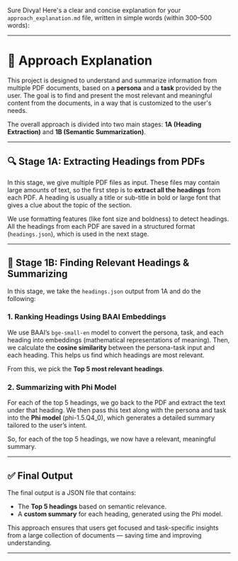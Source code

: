 Sure Divya! Here's a clear and concise explanation for your `approach_explanation.md` file, written in simple words (within 300–500 words):

---

# 🧠 Approach Explanation

This project is designed to understand and summarize information from multiple PDF documents, based on a **persona** and a **task** provided by the user. The goal is to find and present the most relevant and meaningful content from the documents, in a way that is customized to the user's needs.

The overall approach is divided into two main stages: **1A (Heading Extraction)** and **1B (Semantic Summarization)**.

---

## 🔍 Stage 1A: Extracting Headings from PDFs

In this stage, we give multiple PDF files as input. These files may contain large amounts of text, so the first step is to **extract all the headings** from each PDF. A heading is usually a title or sub-title in bold or large font that gives a clue about the topic of the section.

We use formatting features (like font size and boldness) to detect headings. All the headings from each PDF are saved in a structured format (`headings.json`), which is used in the next stage.

---

## 🧠 Stage 1B: Finding Relevant Headings & Summarizing

In this stage, we take the `headings.json` output from 1A and do the following:

### 1. **Ranking Headings Using BAAI Embeddings**

We use BAAI’s `bge-small-en` model to convert the persona, task, and each heading into embeddings (mathematical representations of meaning). Then, we calculate the **cosine similarity** between the persona-task input and each heading. This helps us find which headings are most relevant.

From this, we pick the **Top 5 most relevant headings**.

### 2. **Summarizing with Phi Model**

For each of the top 5 headings, we go back to the PDF and extract the text under that heading. We then pass this text along with the persona and task into the **Phi model** (phi-1.5.Q4\_0), which generates a detailed summary tailored to the user’s intent.

So, for each of the top 5 headings, we now have a relevant, meaningful summary.

---

## ✅ Final Output

The final output is a JSON file that contains:

* The **Top 5 headings** based on semantic relevance.
* A **custom summary** for each heading, generated using the Phi model.

This approach ensures that users get focused and task-specific insights from a large collection of documents — saving time and improving understanding.

---
